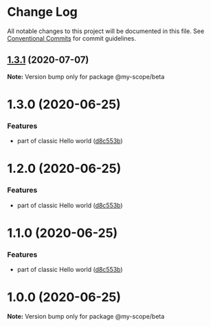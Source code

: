 # Change Log

All notable changes to this project will be documented in this file.
See [Conventional Commits](https://conventionalcommits.org) for commit guidelines.

## [1.3.1](https://github.com/Everettss/lerna-conventional-commits-example/compare/@my-scope/beta@1.3.0...@my-scope/beta@1.3.1) (2020-07-07)

**Note:** Version bump only for package @my-scope/beta





# 1.3.0 (2020-06-25)


### Features

* part of classic Hello world ([d8c553b](https://github.com/Everettss/lerna-conventional-commits-example/commit/d8c553b2869b8a1f786c5cd0eae9b32f84bf75f5))





# 1.2.0 (2020-06-25)


### Features

* part of classic Hello world ([d8c553b](https://github.com/Everettss/lerna-conventional-commits-example/commit/d8c553b2869b8a1f786c5cd0eae9b32f84bf75f5))





# 1.1.0 (2020-06-25)


### Features

* part of classic Hello world ([d8c553b](https://github.com/Everettss/lerna-conventional-commits-example/commit/d8c553b2869b8a1f786c5cd0eae9b32f84bf75f5))





<a name="1.0.0"></a>
# 1.0.0 (2020-06-25)




**Note:** Version bump only for package @my-scope/beta
